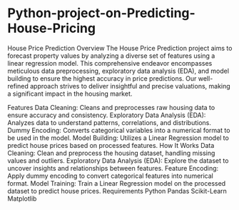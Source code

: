 # Python-project-on-Predicting-House-Pricing
House Price Prediction
Overview
The House Price Prediction project aims to forecast property values by analyzing a diverse set of features using a linear regression model. This comprehensive endeavor encompasses meticulous data preprocessing, exploratory data analysis (EDA), and model building to ensure the highest accuracy in price predictions. Our well-refined approach strives to deliver insightful and precise valuations, making a significant impact in the housing market.

Features
Data Cleaning: Cleans and preprocesses raw housing data to ensure accuracy and consistency.
Exploratory Data Analysis (EDA): Analyzes data to understand patterns, correlations, and distributions.
Dummy Encoding: Converts categorical variables into a numerical format to be used in the model.
Model Building: Utilizes a Linear Regression model to predict house prices based on processed features.
How It Works
Data Cleaning: Clean and preprocess the housing dataset, handling missing values and outliers.
Exploratory Data Analysis (EDA): Explore the dataset to uncover insights and relationships between features.
Feature Encoding: Apply dummy encoding to convert categorical features into numerical format.
Model Training: Train a Linear Regression model on the processed dataset to predict house prices.
Requirements
Python
Pandas
Scikit-Learn
Matplotlib
